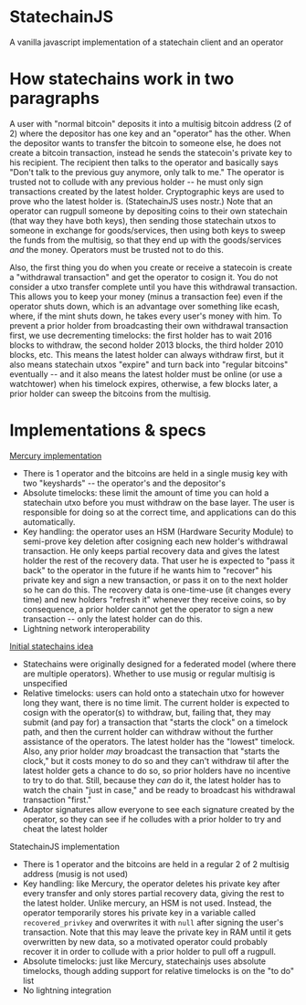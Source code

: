 # StatechainJS
A vanilla javascript implementation of a statechain client and an operator

# How statechains work in two paragraphs

A user with "normal bitcoin" deposits it into a multisig bitcoin address (2 of 2) where the depositor has one key and an "operator" has the other. When the depositor wants to transfer the bitcoin to someone else, he does not create a bitcoin transaction, instead he sends the statecoin's private key to his recipient. The recipient then talks to the operator and basically says "Don't talk to the previous guy anymore, only talk to me." The operator is trusted not to collude with any previous holder -- he must only sign transactions created by the latest holder. Cryptographic keys are used to prove who the latest holder is. (StatechainJS uses nostr.) Note that an operator can rugpull someone by depositing coins to their own statechain (that way they have both keys), then sending those statechain utxos to someone in exchange for goods/services, then using both keys to sweep the funds from the multisig, so that they end up with the goods/services *and* the money. Operators must be trusted not to do this.

Also, the first thing you do when you create or receive a statecoin is create a "withdrawal transaction" and get the operator to cosign it. You do not consider a utxo transfer complete until you have this withdrawal transaction. This allows you to keep your money (minus a transaction fee) even if the operator shuts down, which is an advantage over something like ecash, where, if the mint shuts down, he takes every user's money with him. To prevent a prior holder from broadcasting their own withdrawal transaction first, we use decrementing timelocks: the first holder has to wait 2016 blocks to withdraw, the second holder 2013 blocks, the third holder 2010 blocks, etc. This means the latest holder can always withdraw first, but it also means statechain utxos "expire" and turn back into "regular bitcoins" eventually -- and it also means the latest holder must be online (or use a watchtower) when his timelock expires, otherwise, a few blocks later, a prior holder can sweep the bitcoins from the multisig.

# Implementations & specs

[Mercury implementation](https://docs.mercurylayer.com/)

- There is 1 operator and the bitcoins are held in a single musig key with two "keyshards" -- the operator's and the depositor's
- Absolute timelocks: these limit the amount of time you can hold a statechain utxo before you must withdraw on the base layer. The user is responsible for doing so at the correct time, and applications can do this automatically.
- Key handling: the operator uses an HSM (Hardware Security Module) to semi-prove key deletion after cosigning each new holder's withdrawal transaction. He only keeps partial recovery data and gives the latest holder the rest of the recovery data. That user he is expected to "pass it back" to the operator in the future if he wants him to "recover" his private key and sign a new transaction, or pass it on to the next holder so he can do this. The recovery data is one-time-use (it changes every time) and new holders "refresh it" whenever they receive coins, so by consequence, a prior holder cannot get the operator to sign a new transaction -- only the latest holder can do this.
- Lightning network interoperability

[Initial statechains idea](https://medium.com/@RubenSomsen/statechains-non-custodial-off-chain-bitcoin-transfer-1ae4845a4a39)

- Statechains were originally designed for a federated model (where there are multiple operators). Whether to use musig or regular multisig is unspecified
- Relative timelocks: users can hold onto a statechain utxo for however long they want, there is no time limit. The current holder is expected to cosign with the operator(s) to withdraw, but, failing that, they may submit (and pay for) a transaction that "starts the clock" on a timelock path, and then the current holder can withdraw without the further assistance of the operators. The latest holder has the "lowest" timelock. Also, any prior holder *may* broadcast the transaction that "starts the clock," but it costs money to do so and they can't withdraw til after the latest holder gets a chance to do so, so prior holders have no incentive to try to do that. Still, because they *can* do it, the latest holder has to watch the chain "just in case," and be ready to broadcast his withdrawal transaction "first."
- Adaptor signatures allow everyone to see each signature created by the operator, so they can see if he colludes with a prior holder to try and cheat the latest holder

StatechainJS implementation

- There is 1 operator and the bitcoins are held in a regular 2 of 2 multisig address (musig is not used)
- Key handling: like Mercury, the operator deletes his private key after every transfer and only stores partial recovery data, giving the rest to the latest holder. Unlike mercury, an HSM is not used. Instead, the operator temporarily stores his private key in a variable called `recovered_privkey` and overwrites it with `null` after signing the user's transaction. Note that this may leave the private key in RAM until it gets overwritten by new data, so a motivated operator could probably recover it in order to collude with a prior holder to pull off a rugpull.
- Absolute timelocks: just like Mercury, statechainjs uses absolute timelocks, though adding support for relative timelocks is on the "to do" list
- No lightning integration
